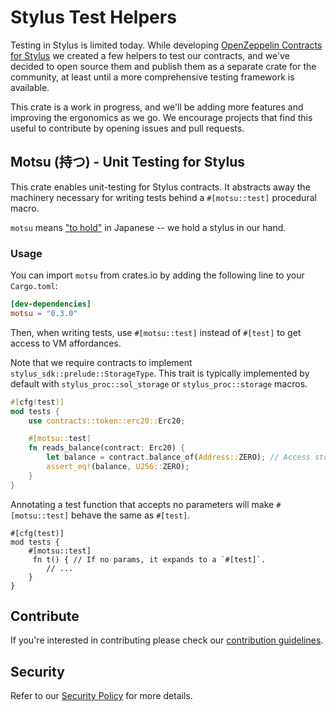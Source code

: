 # Stylus Test Helpers

Testing in Stylus is limited today. While developing [OpenZeppelin Contracts for Stylus](https://github.com/OpenZeppelin/rust-contracts-stylus) we created a few helpers to test our contracts, and we've decided to open source them and publish them as a separate crate for the community, at least until a more comprehensive testing framework is available.

This crate is a work in progress, and we'll be adding more features and improving the ergonomics as we go. We encourage projects that find this useful to contribute by opening issues and pull requests.

## Motsu (持つ) - Unit Testing for Stylus

This crate enables unit-testing for Stylus contracts. It abstracts away the
machinery necessary for writing tests behind a `#[motsu::test]` procedural
macro.

`motsu` means ["to hold"](https://jisho.org/word/%E6%8C%81%E3%81%A4) in
Japanese -- we hold a stylus in our hand.

### Usage

You can import `motsu` from crates.io by adding the following line to your `Cargo.toml`:

```toml
[dev-dependencies]
motsu = "0.3.0"
```

Then, when writing tests, use `#[motsu::test]` instead of `#[test]` to get access to VM
affordances.

Note that we require contracts to implement `stylus_sdk::prelude::StorageType`.
This trait is typically implemented by default with `stylus_proc::sol_storage`
or `stylus_proc::storage` macros.

```rust
#[cfg(test)]
mod tests {
    use contracts::token::erc20::Erc20;

    #[motsu::test]
    fn reads_balance(contract: Erc20) {
        let balance = contract.balance_of(Address::ZERO); // Access storage.
        assert_eq!(balance, U256::ZERO);
    }
}
```

Annotating a test function that accepts no parameters will make `#[motsu::test]`
behave the same as `#[test]`.

```rust,ignore
#[cfg(test)]
mod tests {
    #[motsu::test]
     fn t() { // If no params, it expands to a `#[test]`.
        // ...
    }
}
```

## Contribute

If you're interested in contributing please check our [contribution guidelines].

[contribution guidelines]: ./CONTRIBUTING.md

## Security

Refer to our [Security Policy](./SECURITY.md) for more details.
